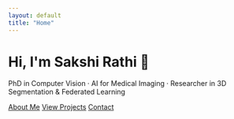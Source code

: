 ```yaml
---
layout: default
title: "Home"
---
```


<div class="hero">
  <h1>Hi, I'm <span class="highlight">Sakshi Rathi</span> 👋</h1>
  <p>
    PhD in Computer Vision · AI for Medical Imaging · Researcher in 3D Segmentation & Federated Learning
  </p>
  <div class="hero-buttons">
    <a href="/about" class="btn">About Me</a>
    <a href="/projects" class="btn btn-primary">View Projects</a>
    <a href="/contact" class="btn">Contact</a>
  </div>
</div>

